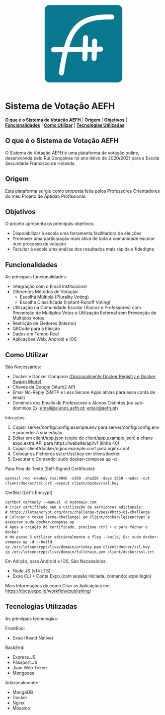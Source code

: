 <div align="center">
    <img alt="AEFH Logo" src="client/assets/LogoAEFH_Original.png" width="250" style="border-radius: 15px">
</div>
<br />

# Sistema de Votação AEFH

[**O que é o Sistema de Votação AEFH**](#o-que-é-o-sistema-de-votação-aefh)
| [**Origem**](#origem)
| [**Objetivos**](#objetivos)
| [**Funcionalidades**](#funcionalidades)
| [**Como Utilizar**](#como-utilizar)
| [**Tecnologias Utilizadas**](#tecnologias-utilizadas)

## O que é o Sistema de Votação AEFH

O Sistema de Votação AEFH é uma plataforma de votação online, desenvolvida pelo Rui Gonçalves no ano létivo de 2020/2021 para a Escola Secundária Francisco de Holanda.

## Origem

Esta plataforma surgiu como proposta feita pelos Professores Orientadores do meu Projeto de Aptidão Profissional.

## Objetivos

O projeto apresenta os principais objetivos:

- Disponibilizar à escola uma ferramenta facilitadora de eleições
- Promover uma participação mais ativa de toda a comunidade escolar num processo de votação
- Facultar à escola uma análise dos resultados mais rápida e fidedigna

## Funcionalidades

As principais funcionalidades:

- Integração com o Email Institucional
- Diferentes Métodos de Votação:
  - Escolha Múltipla (Plurality Voting)
  - Escolha Classificada (Instant-Runoff Voting)
- Utilização na Comunidade Escolar (Alunos e Professores) com Prevenção de Multiplos Votos e Utilização External sem Prevenção de Multiplos Votos
- Restrição de Eleitores (Interno)
- QRCode para a Eleição
- Dados em Tempo Real
- Aplicações Web, Android e IOS

## Como Utilizar

São Necessários:

- Docker e Docker Compose [(Opcionalmente Docker Registry e Docker Swarm Mode)](https://docs.docker.com/engine/swarm/stack-deploy/)
- Chaves da Google OAuth2 API
- Email No-Reply (SMTP e Less Secure Apps ativas para essa conta de email)
- Dominios dos Emails de Professores e Alunos Distintos (ou sub-dominios Ex: email@alunos.aefh.pt; email@aefh.pt)

Intruções:

<ol>
    <li>Copiar server/config/config.example.env para server/config/config.env e proceder à sua edição</li>
    <li>Editar em client/app.json (copie de client/app.example.json) a chave expo.extra.API para https://website/api/v1 (linha 40)</li>
    <li>Copiar client/docker/nginx.example.conf para nginx.conf</li>
    <li>Colocar os Ficheiros ssl.crt/ssl.key em client/docker</li>
    <li>Executar o Comando: sudo docker-compose up -d</li>
</ol>

Para Fins de Teste (Self-Signed Certificate):

    openssl req -newkey rsa:4096 -x509 -sha256 -days 3650 -nodes -out client/docker/ssl.crt -keyout client/docker/ssl.key

CertBot (Let's Encrypt)

    certbot certonly --manual -d mydomain.com
    # Criar certificado sem a utilização de servidores adicionais:
    # https://letsencrypt.org/docs/challenge-types/#http-01-challenge
    # Colocar o token (acme-challenge) em client/docker/letsencrypt e executar sudo docker-compose up
    # Apos a criação do certificado, precione ctrl + c para fechar o docker
    # No passo 5 utilizar adicionalmente a flag --build, Ex: sudo docker-compose up -d --build
    cp /etc/letsencrypt/live/domain/privkey.pem client/docker/ssl.key
    cp /etc/letsencrypt/live/domain/fullchain.pem client/docker/ssl.crt

Em Adição, para Android e IOS, São Necessários:

- Node.JS (v14 LTS)
- Expo CLI + Conta Expo (com sessão iniciada, comando: expo login)

Mais Informações de como Criar as Aplicações em https://docs.expo.io/workflow/publishing/

## Tecnologias Utilizadas

As principais tecnologias:

FrontEnd:
- Expo (React Native)

BackEnd:
- Express.JS
- Passport.JS
- Json Web Token
- Mongoose

Adicionalmente:
- MongoDB
- Docker
- Nginx
- Mosaico
